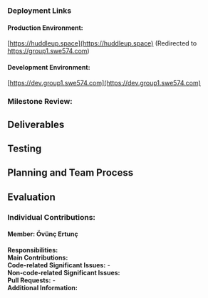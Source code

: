 ### Deployment Links
#### Production Environment:
[https://huddleup.space](https://huddleup.space) (Redirected to https://group1.swe574.com)
#### Development Environment:
[https://dev.group1.swe574.com](https://dev.group1.swe574.com)

### Milestone Review: 

## Deliverables

## Testing

## Planning and Team Process

## Evaluation

### Individual Contributions:

#### Member: Övünç Ertunç
**Responsibilities:**  \
**Main Contributions:**  \
**Code-related Significant Issues:** - \
**Non-code-related Significant Issues:**  \
**Pull Requests:** - \
**Additional Information:** 